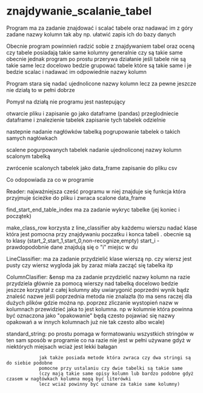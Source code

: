 # znajdywanie_scalanie_tabel

Program ma za zadanie znajdować i scalać tabele oraz nadawać im z góry zadane nazwy kolumn 
tak aby np. ułatwić zapis ich do bazy danych 

Obecnie program powinnień radzić sobie z znajdywaniem tabel 
oraz oceną czy tabele posiadają takie same kolumny 
generalnie czy są takie same 
obecnie jednak program po prostu przerywa działanie jeśli tabele
nie są takie same lecz docelowo bedzie grupować tabele które 
są takie same i je bedzie scalac i nadawać im odpowiednie nazwy kolumn


Program stara się nadać ujednolicone nazwy kolumn lecz 
za pewne jeszcze nie działą to w pełni dobrze




Pomysł na działą nie programu jest nastepujący

otwarcie pliku i zapisanie go jako dataframe (pandas) 
przeglodniecie dataframe i znalezienie tabelek 
zapisanie tych tabelek odzielnie 

nastepnie nadanie nagłówków tabelką 
pogrupowanie tabelek o takich samych nagłówkach

scalene pogurpowanych tabelek 
nadanie ujednoliconej nazwy kolumn scalonym tabelką 

zwrócenie scalonych tabelek jako data_frame
zapisanie do pliku csv 



Co odopowiada za co w programie 

Reader:
        najważniejsza cześć programu w niej znajduje się funkcja która przyjmuje 
        ścieżke do pliku i zwraca scalone data_frame 

find_start_end_table_index
                 ma za zadanie wykryc tabelke (jej koniec i początek) 

make_class_row
                 korzysta z line_classifier aby każdemu wierszu nadać klase która jest pomocna przy znajdywaniu 
                 poczatku i konca tabeli . obecnie są to klasy (start_2,start_1,start_0,non-recognize,empty) 
                 start_i - prawdopodobnie dane znajdują się o "i" miejsc w du



LineClassifier: ma za zadanie przydzielić klase wierszą 
                np. czy wiersz jest pusty czy wiersz wygloda jak by zaraz miała zacząć się tabelka itp 
                
                
ColumnClasifier:
               &ensp ma za zadanie przydzielić nazwy kolumn 
                na razie przydziela głównie za pomocą wierszy nad tabelką 
                docelowo bedzie jeszcze korzystał z całej kolumny 
                aby uwiarygonić poprzedni wynik bądz znaleść nazwe 
                jeśli poprzednia metoda nie znalazła 
                (to ma sens raczej dla dużych plików gdzie można 
                np. poprzez zliczanie wystopień nazw w kolumnach 
                przewidzieć jaka to jest kolumna. np w kolumnie 
                która powinna być oznaczona jako "opakowanie" 
                będą czesto pojawiać się nazwy opakowań a w innych kolumnach już nie tak czesto albo wcale) 
                
                
standard_string:
                po prostu pomaga w formatowaniu wszystkich stringów w ten sam sposób w programie
                co na razie nie jest w pełni używane gdyż w niektórych miejsach wciaż jest lekki bałagan
                
                jak także posiada metode która zwraca czy dwa stringi są do siebie podobne 
                pomocne przy ustalaniu czy dwie tabelki są takie same 
                (czy mają takie same opisy kolumn lub bardzo podobne gdyż czasem w nagłówkach kolumna mogą być literówki 
                lecz wciaż powinny być uznane za takie same kolumny)
                




